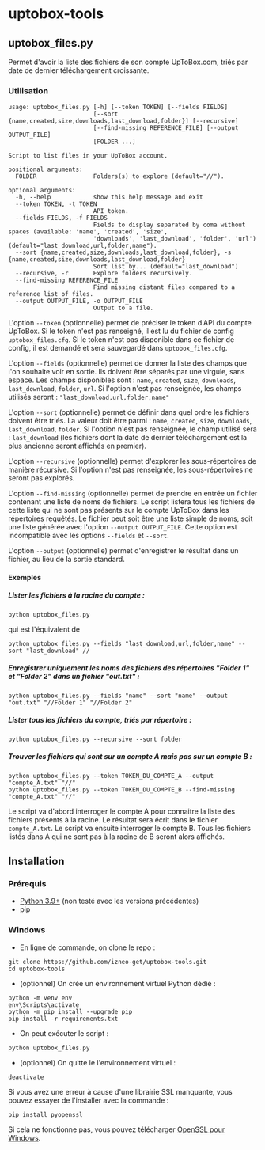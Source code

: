 # uptobox-tools

## uptobox_files.py
Permet d'avoir la liste des fichiers de son compte UpToBox.com, triés par date de dernier téléchargement croissante. 

### Utilisation
```
usage: uptobox_files.py [-h] [--token TOKEN] [--fields FIELDS]
                        [--sort {name,created,size,downloads,last_download,folder}] [--recursive]
                        [--find-missing REFERENCE_FILE] [--output OUTPUT_FILE]
                        [FOLDER ...]

Script to list files in your UpToBox account.

positional arguments:
  FOLDER                Folders(s) to explore (default="//").

optional arguments:
  -h, --help            show this help message and exit
  --token TOKEN, -t TOKEN
                        API token.
  --fields FIELDS, -f FIELDS
                        Fields to display separated by coma without spaces (available: 'name', 'created', 'size',
                        'downloads', 'last_download', 'folder', 'url') (default="last_download,url,folder,name").
  --sort {name,created,size,downloads,last_download,folder}, -s {name,created,size,downloads,last_download,folder}
                        Sort list by... (default="last_download")
  --recursive, -r       Explore folders recursively.
  --find-missing REFERENCE_FILE
                        Find missing distant files compared to a reference list of files.
  --output OUTPUT_FILE, -o OUTPUT_FILE
                        Output to a file.
```

L'option `--token` (optionnelle) permet de préciser le token d'API du compte UpToBox. 
Si le token n'est pas renseigné, il est lu du fichier de config `uptobox_files.cfg`. 
Si le token n'est pas disponible dans ce fichier de config, il est demandé et sera sauvegardé dans `uptobox_files.cfg`. 

L'option `--fields` (optionnelle) permet de donner la liste des champs que l'on souhaite voir en sortie. Ils doivent être séparés par une virgule, sans espace. 
Les champs disponibles sont : `name`, `created`, `size`, `downloads`, `last_download`, `folder`, `url`.
Si l'option n'est pas renseignée, les champs utilisés seront : `"last_download,url,folder,name"` 

L'option `--sort` (optionnelle) permet de définir dans quel ordre les fichiers doivent être triés. 
La valeur doit être parmi : `name`, `created`, `size`, `downloads`, `last_download`, `folder`. 
Si l'option n'est pas renseignée, le champ utilisé sera : `last_download` (les fichiers dont la date de dernier téléchargement est la plus ancienne seront affichés en premier). 

L'option `--recursive` (optionnelle) permet d'explorer les sous-répertoires de manière récursive. 
Si l'option n'est pas renseignée, les sous-répertoires ne seront pas explorés. 

L'option `--find-missing` (optionnelle) permet de prendre en entrée un fichier contenant une liste de noms de fichiers. Le script listera tous les fichiers de cette liste qui ne sont pas présents sur le compte UpToBox dans les répertoires requêtés. 
Le fichier peut soit être une liste simple de noms, soit une liste générée avec l'option `--output OUTPUT_FILE`. 
Cette option est incompatible avec les options `--fields` et `--sort`. 

L'option `--output` (optionnelle) permet d'enregistrer le résultat dans un fichier, au lieu de la sortie standard. 



#### Exemples 
##### Lister les fichiers à la racine du compte : 
```
python uptobox_files.py
```
qui est l'équivalent de 
```
python uptobox_files.py --fields "last_download,url,folder,name" --sort "last_download" //
```

##### Enregistrer uniquement les noms des fichiers des répertoires "Folder 1" et "Folder 2" dans un fichier "out.txt" : 
```
python uptobox_files.py --fields "name" --sort "name" --output "out.txt" "//Folder 1" "//Folder 2"
```

##### Lister tous les fichiers du compte, triés par répertoire : 
```
python uptobox_files.py --recursive --sort folder
```

##### Trouver les fichiers qui sont sur un compte A mais pas sur un compte B : 
```
python uptobox_files.py --token TOKEN_DU_COMPTE_A --output "compte_A.txt" "//"
python uptobox_files.py --token TOKEN_DU_COMPTE_B --find-missing "compte_A.txt" "//"
```
Le script va d'abord interroger le compte A pour connaitre la liste des fichiers présents à la racine. Le résultat sera écrit dans le fichier `compte_A.txt`. 
Le script va ensuite interroger le compte B. Tous les fichiers listés dans A qui ne sont pas à la racine de B seront alors affichés. 
 
 
## Installation 
### Prérequis
- [Python 3.9+](https://www.python.org/downloads/windows/) (non testé avec les versions précédentes)
- pip

### Windows
- En ligne de commande, on clone le repo : 
```
git clone https://github.com/izneo-get/uptobox-tools.git
cd uptobox-tools
```
- (optionnel) On crée un environnement virtuel Python dédié : 
```
python -m venv env
env\Scripts\activate
python -m pip install --upgrade pip
pip install -r requirements.txt
```
- On peut exécuter le script :
```
python uptobox_files.py
```
- (optionnel) On quitte le l'environnement virtuel : 
```
deactivate
```

Si vous avez une erreur à cause d'une librairie SSL manquante, vous pouvez essayer de l'installer avec la commande :  
```
pip install pyopenssl
```
Si cela ne fonctionne pas, vous pouvez télécharger [OpenSSL pour Windows](http://gnuwin32.sourceforge.net/packages/openssl.htm). 